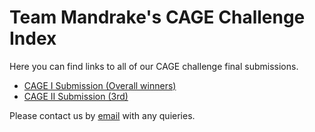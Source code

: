 # Team Mandrake's CAGE Challenge Index
Here you can find links to all of our CAGE challenge final submissions.

- [CAGE I Submission (Overall winners)](https://github.com/alan-turing-institute/cage-challenge-1-public)
- [CAGE II Submission (3rd)](https://github.com/alan-turing-institute/cage-challenge-2-public)

Please contact us by [email](mailto:mindrake@turing.ac.uk) with any quieries.
